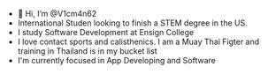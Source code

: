 - 👋 Hi, I’m @V1cm4n62
- International Studen looking to finish a STEM degree in the US.
- I study Software Development at Ensign College
- I love contact sports and calisthenics. I am a Muay Thai Figter and training in Thailand is in my bucket list
- I'm currently focused in App Developing and Software
<!---
V1cm4n62/V1cm4n62 is a ✨ special ✨ repository because its `README.md` (this file) appears on your GitHub profile.
You can click the Preview link to take a look at your changes.
--->

